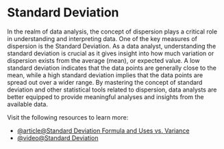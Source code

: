 # Standard Deviation

In the realm of data analysis, the concept of dispersion plays a critical role in understanding and interpreting data. One of the key measures of dispersion is the Standard Deviation. As a data analyst, understanding the standard deviation is crucial as it gives insight into how much variation or dispersion exists from the average (mean), or expected value. A low standard deviation indicates that the data points are generally close to the mean, while a high standard deviation implies that the data points are spread out over a wider range. By mastering the concept of standard deviation and other statistical tools related to dispersion, data analysts are better equipped to provide meaningful analyses and insights from the available data.

Visit the following resources to learn more:

- [@article@Standard Deviation Formula and Uses vs. Variance](https://www.investopedia.com/terms/s/standarddeviation.asp)
- [@video@Standard Deviation](https://www.youtube.com/watch?v=esskJJF8pCc)